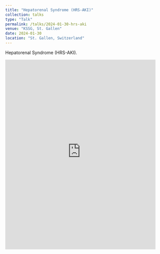 ```yaml
---
title: "Hepatorenal Syndrome (HRS-AKI)"
collection: talks
type: "Talk"
permalink: /talks/2024-01-30-hrs-aki
venue: "KSSG, St. Gallen"
date: 2024-01-30
location: "St. Gallen, Switzerland"
---
```


Hepatorenal Syndrome (HRS-AKI). 

<iframe src="https://unigech-my.sharepoint.com/personal/julian_klug_etu_unige_ch/_layouts/15/Doc.aspx?sourcedoc={81d98595-cc8d-43ab-b39b-e461fdeb5eb2}&amp;action=embedview&amp;wdAr=1.7777777777777777&amp;wdEaaCheck=0" width="476px" height="600px" frameborder="0">This is an embedded <a target="_blank" href="https://office.com">Microsoft Office</a> presentation, powered by <a target="_blank" href="https://office.com/webapps">Office</a>.</iframe>